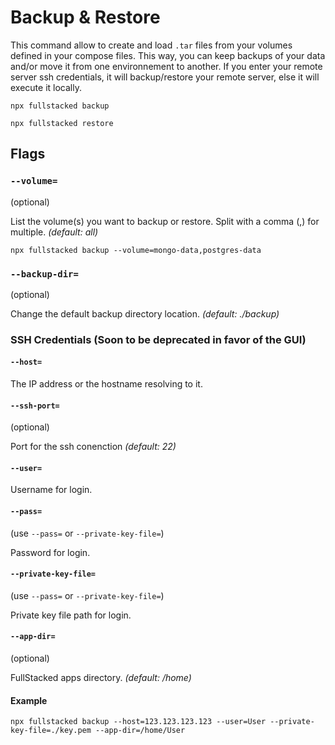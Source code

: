 # Backup & Restore

This command allow to create and load `.tar` files from your volumes defined in your compose files. This way, you can keep backups of your data and/or move it from one environnement to another. If you enter your remote server ssh credentials, it will backup/restore your remote server, else it will execute it locally.

```shell
npx fullstacked backup
```

```shell
npx fullstacked restore
```

## Flags

### `--volume=`

(optional)

List the volume(s) you want to backup or restore. Split with a comma (,) for multiple. *(default: all)*

```shell
npx fullstacked backup --volume=mongo-data,postgres-data
```

### `--backup-dir=`

(optional)

Change the default backup directory location. *(default: ./backup)*

### SSH Credentials (Soon to be deprecated in favor of the GUI)

#### `--host=`

The IP address or the hostname resolving to it.

#### `--ssh-port=`

(optional)

Port for the ssh conenction *(default: 22)*

#### `--user=`

Username for login.

#### `--pass=`

(use `--pass=` or `--private-key-file=`)

Password for login.

#### `--private-key-file=`

(use `--pass=` or `--private-key-file=`)

Private key file path for login.

#### `--app-dir=`

(optional)

FullStacked apps directory. *(default: /home)*

#### Example

```shell
npx fullstacked backup --host=123.123.123.123 --user=User --private-key-file=./key.pem --app-dir=/home/User
```
